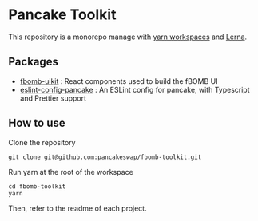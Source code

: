 # Pancake Toolkit

This repository is a monorepo manage with [yarn workspaces](https://classic.yarnpkg.com/en/docs/workspaces/) and [Lerna](https://lerna.js.org/). 

## Packages

- [fbomb-uikit](https://github.com/fbomb-finance/fbomb-toolkit/tree/master/packages/fbomb-uikit) : React components used to build the fBOMB UI
- [eslint-config-pancake](https://github.com/pancakeswap/pancake-toolkit/tree/master/packages/eslint-config-pancake) : An ESLint config for pancake, with Typescript and Prettier support

## How to use

Clone the repository 

```
git clone git@github.com:pancakeswap/fbomb-toolkit.git
```

Run yarn at the root of the workspace

```
cd fbomb-toolkit
yarn
```

Then, refer to the readme of each project.